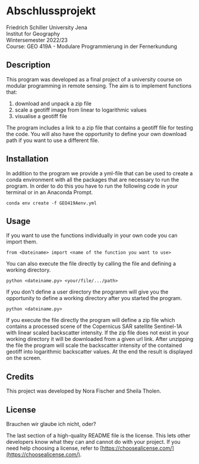 # Abschlussprojekt
Friedrich Schiller University Jena <br>
Institut for Geography <br>
Wintersemester 2022/23 <br>
Course: GEO 419A - Modulare Programmierung in der Fernerkundung


## Description

This program was developed as a final project of a university course on modular programming in remote sensing. The aim is to implement functions that:
1) download and unpack a zip file 
2) scale a geotiff image from linear to logarithmic values
3) visualise a geotiff file

The program includes a link to a zip file that contains a geotiff file for testing the code. You will also have the opportunity to define your own download path if you want to use a different file.

## Installation

In addition to the program we provide a yml-file that can be used to create a conda environment with all the packages that are necessary to run the program. In order to do this you have to run the following code in your terminal or in an Anaconda Prompt.

```
conda env create -f GEO419Aenv.yml
```

## Usage

If you want to use the functions individually in your own code you can import them.

```
from <Dateiname> import <name of the function you want to use>
```

You can also execute the file directly by calling the file and defining a working directory.

```
python <dateiname.py> <your/file/.../path>
```

If you don't define a user directory the programm will give you the opportunity to define a working directory after you started the program.

```
python <dateiname.py>
```

If you execute the file directly the program will define a zip file which contains a processed scene of the Copernicus SAR satellite Sentinel-1A with linear scaled backscatter intensity. If the zip file does not exist in your working directory it will be downloaded from a given url link. After unzipping the file the program will scale the backscatter intensity of the contained geotiff into logarithmic backscatter values. At the end the result is displayed on the screen.

## Credits

This project was developed by Nora Fischer and Sheila Tholen.

## License

Brauchen wir glaube ich nicht, oder?

The last section of a high-quality README file is the license. This lets other developers know what they can and cannot do with your project. If you need help choosing a license, refer to [https://choosealicense.com/](https://choosealicense.com/).
